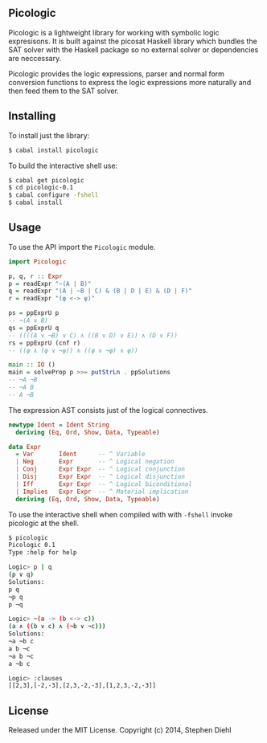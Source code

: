 Picologic
---------

Picologic is a lightweight library for working with symbolic logic expresisons. It is built against the
picosat Haskell library which bundles the SAT solver with the Haskell package so no external solver or
dependencies are neccessary.

Picologic provides the logic expressions, parser and normal form conversion functions to express the logic
expressions more naturally and then feed them to the SAT solver.

Installing
----------

To install just the library:

```bash
$ cabal install picologic
```

To build the interactive shell use:

```bash
$ cabal get picologic
$ cd picologic-0.1
$ cabal configure -fshell
$ cabal install
```

Usage
-----

To use the API import the ``Picologic`` module.

```haskell
import Picologic

p, q, r :: Expr
p = readExpr "~(A | B)"
q = readExpr "(A | ~B | C) & (B | D | E) & (D | F)"
r = readExpr "(φ <-> ψ)"

ps = ppExprU p
-- ¬(A ∨ B)
qs = ppExprU q
-- ((((A ∨ ¬B) ∨ C) ∧ ((B ∨ D) ∨ E)) ∧ (D ∨ F))
rs = ppExprU (cnf r)
-- ((φ ∧ (φ ∨ ¬ψ)) ∧ ((ψ ∨ ¬φ) ∧ ψ))

main :: IO ()
main = solveProp p >>= putStrLn . ppSolutions
-- ¬A ¬B
-- ¬A B
-- A ¬B
```

The expression AST consists just of the logical connectives. 

```haskell
newtype Ident = Ident String
  deriving (Eq, Ord, Show, Data, Typeable)

data Expr
  = Var       Ident      -- ^ Variable
  | Neg       Expr       -- ^ Logical negation
  | Conj      Expr Expr  -- ^ Logical conjunction
  | Disj      Expr Expr  -- ^ Logical disjunction
  | Iff       Expr Expr  -- ^ Logical biconditional
  | Implies   Expr Expr  -- ^ Material implication
  deriving (Eq, Ord, Show, Data, Typeable)
```

To use the interactive shell when compiled with with ``-fshell`` invoke picologic at the shell.

```bash
$ picologic
Picologic 0.1
Type :help for help

Logic> p | q
(p ∨ q)
Solutions:
p q
¬p q
p ¬q

Logic> ~(a -> (b <-> c))
(a ∧ ((b ∨ c) ∧ (¬b ∨ ¬c)))
Solutions:
¬a ¬b c
a b ¬c
¬a b ¬c
a ¬b c

Logic> :clauses
[[2,3],[-2,-3],[2,3,-2,-3],[1,2,3,-2,-3]]
```

License
-------

Released under the MIT License.
Copyright (c) 2014, Stephen Diehl

